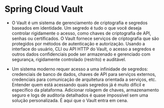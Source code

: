 # Spring Cloud Vault

- O Vault é um sistema de gerenciamento de criptografia e segredos baseados em identidade. Um segredo é tudo o que você deseja controlar rigidamente o acesso, como chaves de criptografia de API, senhas ou certificados. O Vault fornece serviços de criptografia que são protegidos por métodos de autenticação e autorização. Usando a interface do usuário, CLI ou API HTTP do Vault, o acesso a segredos e outros dados confidenciais pode ser armazenado e gerenciado com segurança, rigidamente controlado (restrito) e auditável.

- Um sistema moderno requer acesso a uma infinidade de segredos: credenciais de banco de dados, chaves de API para serviços externos, credenciais para comunicação de arquitetura orientada a serviços, etc. Entender quem está acessando quais segredos já é muito difícil e específico da plataforma. Adicionar rolagem de chaves, armazenamento seguro e logs de auditoria detalhados é quase impossível sem uma solução personalizada. É aqui que o Vault entra em cena.

